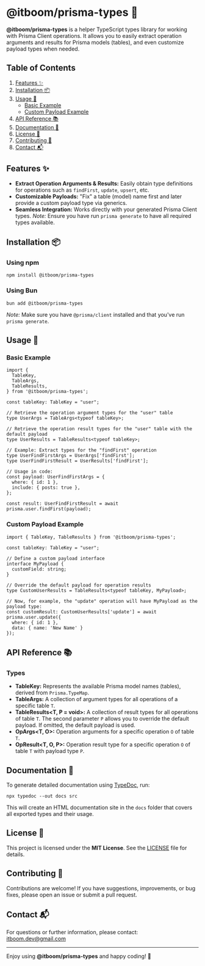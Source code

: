 @itboom/prisma-types 🚀
=======================

**@itboom/prisma-types** is a helper TypeScript types library for working with Prisma Client operations. It allows you to easily extract operation arguments and results for Prisma models (tables), and even customize payload types when needed.

Table of Contents
-----------------

1.  [Features ✨](#features)
2.  [Installation 📦](#installation)
3.  [Usage 🔧](#usage)
    *   [Basic Example](#basic-example)
    *   [Custom Payload Example](#custom-payload-example)
4.  [API Reference 📚](#api-reference)
5.  [Documentation 📝](#documentation)
6.  [License 📄](#license)
7.  [Contributing 🤝](#contributing)
8.  [Contact 📬](#contact)

Features ✨
----------

*   **Extract Operation Arguments & Results:** Easily obtain type definitions for operations such as `findFirst`, `update`, `upsert`, etc.
*   **Customizable Payloads:** "Fix" a table (model) name first and later provide a custom payload type via generics.
*   **Seamless Integration:** Works directly with your generated Prisma Client types. _Note:_ Ensure you have run `prisma generate` to have all required types available.

Installation 📦
---------------

### Using npm

    npm install @itboom/prisma-types

### Using Bun

    bun add @itboom/prisma-types

_Note:_ Make sure you have `@prisma/client` installed and that you've run `prisma generate`.

Usage 🔧
--------

### Basic Example

    import {
      TableKey,
      TableArgs,
      TableResults,
    } from '@itboom/prisma-types';
    
    const tableKey: TableKey = "user";
    
    // Retrieve the operation argument types for the "user" table
    type UserArgs = TableArgs<typeof tableKey>;
    
    // Retrieve the operation result types for the "user" table with the default payload
    type UserResults = TableResults<typeof tableKey>;
    
    // Example: Extract types for the "findFirst" operation
    type UserFindFirstArgs = UserArgs['findFirst'];
    type UserFindFirstResult = UserResults['findFirst'];
    
    // Usage in code:
    const payload: UserFindFirstArgs = {
      where: { id: 1 },
      include: { posts: true },
    };
    
    const result: UserFindFirstResult = await prisma.user.findFirst(payload);
    

### Custom Payload Example

    import { TableKey, TableResults } from '@itboom/prisma-types';
    
    const tableKey: TableKey = "user";
    
    // Define a custom payload interface
    interface MyPayload {
      customField: string;
    }
    
    // Override the default payload for operation results
    type CustomUserResults = TableResults<typeof tableKey, MyPayload>;
    
    // Now, for example, the "update" operation will have MyPayload as the payload type:
    const customResult: CustomUserResults['update'] = await prisma.user.update({
      where: { id: 1 },
      data: { name: 'New Name' }
    });
    

API Reference 📚
----------------

### Types

*   **TableKey:** Represents the available Prisma model names (tables), derived from `Prisma.TypeMap`.
*   **TableArgs<T>:** A collection of argument types for all operations of a specific table `T`.
*   **TableResults<T, P = void>:** A collection of result types for all operations of table `T`. The second parameter `P` allows you to override the default payload. If omitted, the default payload is used.
*   **OpArgs<T, O>:** Operation arguments for a specific operation `O` of table `T`.
*   **OpResult<T, O, P>:** Operation result type for a specific operation `O` of table `T` with payload type `P`.

Documentation 📝
----------------

To generate detailed documentation using [TypeDoc](https://typedoc.org/), run:

    npx typedoc --out docs src

This will create an HTML documentation site in the `docs` folder that covers all exported types and their usage.

License 📄
----------

This project is licensed under the **MIT License**. See the [LICENSE](LICENSE) file for details.

Contributing 🤝
---------------

Contributions are welcome! If you have suggestions, improvements, or bug fixes, please open an issue or submit a pull request.

Contact 📬
----------

For questions or further information, please contact: [itboom.dev@gmail.com](mailto:itboom.dev@gmail.com)

* * *

Enjoy using **@itboom/prisma-types** and happy coding! 🎉